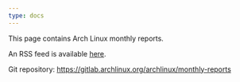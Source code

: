 ```yaml
---
type: docs
---
```


This page contains Arch Linux monthly reports.

An RSS feed is available [here](https://monthly-reports.archlinux.page/index.xml).

Git repository: <https://gitlab.archlinux.org/archlinux/monthly-reports>
